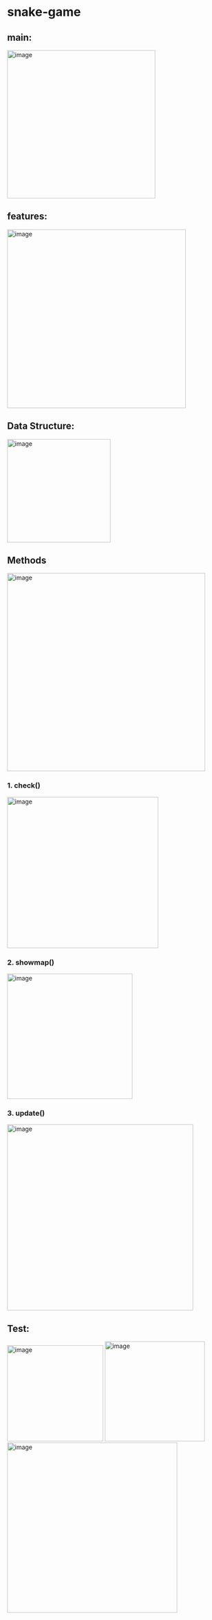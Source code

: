 # snake-game

## main:
<img width="344" alt="image" src="https://github.com/zeyuzhang516/snake-game/assets/113128518/2f9ddfa9-8333-4b51-b06f-9a9350b27f7b">

## features:
<img width="415" alt="image" src="https://github.com/zeyuzhang516/snake-game/assets/113128518/b8636a2a-7156-450a-815c-3aa1d3c2e94e">

## Data Structure:
<img width="240" alt="image" src="https://github.com/zeyuzhang516/snake-game/assets/113128518/9d41bb10-fe24-4c77-aa42-237fd4fc08cd">

## Methods
<img width="460" alt="image" src="https://github.com/zeyuzhang516/snake-game/assets/113128518/9fd06c71-bdbc-48f2-ba98-4d8e5f92a049">

### 1. check()
<img width="351" alt="image" src="https://github.com/zeyuzhang516/snake-game/assets/113128518/24a1fc86-632c-4d59-9cd5-0f6b71a5df96">

### 2. showmap()
<img width="291" alt="image" src="https://github.com/zeyuzhang516/snake-game/assets/113128518/6836a72f-c1f8-4c68-91de-d472f5974667">

### 3. update()
   <img width="432" alt="image" src="https://github.com/zeyuzhang516/snake-game/assets/113128518/26d7ef35-e046-4ee7-93ff-a5fdd347061b">

## Test:

<img width="223" alt="image" src="https://github.com/zeyuzhang516/snake-game/assets/113128518/2f8a668d-853a-4cd3-a6f6-471934a15284">
<img width="232" alt="image" src="https://github.com/zeyuzhang516/snake-game/assets/113128518/df58221c-408f-4775-91d2-92164c357c9c">
<img width="395" alt="image" src="https://github.com/zeyuzhang516/snake-game/assets/113128518/5d4533ba-d0e2-42d2-a8b1-6e8eba28f761">

